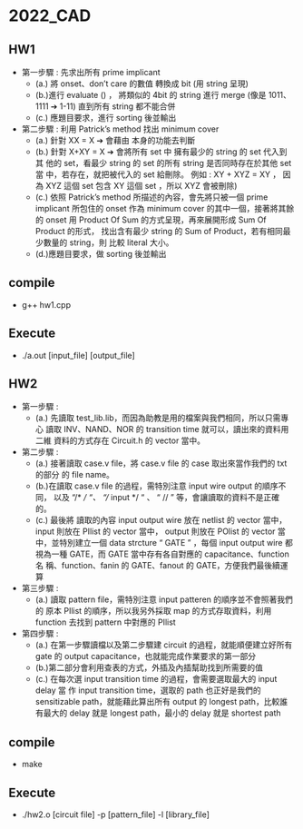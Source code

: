 # 2022_CAD

## HW1

* 第一步驟 : 先求出所有 prime implicant
  * (a.) 將 onset、don’t care 的數值 轉換成 bit (用 string 呈現)
  * (b.)進行 evaluate () ， 將類似的 4bit 的 string 進行 merge
      (像是 1011、1111 ➔ 1-11) 直到所有 string 都不能合併
  * (c.) 應題目要求，進行 sorting 後並輸出 
* 第二步驟 : 利用 Patrick’s method 找出 minimum cover
  * (a.) 針對 XX = X ➔ 會藉由 <set> 本身的功能去判斷
  * (b.) 針對 X+XY = X ➔ 會將所有 set 中 擁有最少的 string 的 set 代入到其
他的 set，看最少 string 的 set 的所有 string 是否同時存在於其他 set 當
中，若存在，就把被代入的 set 給刪除。
例如 : XY + XYZ = XY ， 因為 XYZ 這個 set 包含 XY 這個 set ，所以
XYZ 會被刪除)
  * (c.) 依照 Patrick’s method 所描述的內容，會先將只被一個 prime implicant
所包住的 onset 作為 minimum cover 的其中一個，接著將其餘的 onset
用 Product Of Sum 的方式呈現，再來展開形成 Sum Of Product 的形式，
找出含有最少 string 的 Sum of Product，若有相同最少數量的 string，則
比較 literal 大小。
  * (d.)應題目要求，做 sorting 後並輸出
## compile  
* g++ hw1.cpp  
## Execute  
* ./a.out [input_file] [output_file]  

## HW2 

* 第一步驟 : 
  * (a.) 先讀取 test_lib.lib，而因為助教是用的檔案與我們相同，所以只需專心
讀取 INV、NAND、NOR 的 transition time 就可以，讀出來的資料用二維
資料的方式存在 Circuit.h 的 vector 當中。
* 第二步驟 : 
  * (a.) 接著讀取 case.v file，將 case.v file 的 case 取出來當作我們的 txt 的部分
的 file name。
  * (b.)在讀取 case.v file 的過程，需特別注意 input wire output 的順序不同，
以及 “/* */ “、 “/* input */ “ 、 “ // ” 等，會讓讀取的資料不是正確
的。
  * (c.) 最後將 讀取的內容 input output wire 放在 netlist 的 vector 當中，
input 則放在 PIlist 的 vector 當中， output 則放在 POlist 的 vector 當
中，並特別建立一個 data strcture “ GATE ” ，每個 input output wire 都
視為一種 GATE，而 GATE 當中存有各自對應的 capacitance、function 名
稱、function、fanin 的 GATE、fanout 的 GATE，方便我們最後續運算
* 第三步驟 : 
  * (a.) 讀取 pattern file，需特別注意 input patteren 的順序並不會照著我們的
原本 PIlist 的順序，所以我另外採取 map 的方式存取資料，利用
function 去找到 pattern 中對應的 PIlist
* 第四步驟 : 
  * (a.) 在第一步驟讀檔以及第二步驟建 circuit 的過程，就能順便建立好所有
gate 的 output capacitance，也就能完成作業要求的第一部分
  * (b.)第二部分會利用查表的方式，外插及內插幫助找到所需要的值
  * (c.) 在每次選 input transition time 的過程，會需要選取最大的 input delay 當
作 input transition time，選取的 path 也正好是我們的 sensitizable 
path，就能藉此算出所有 output 的 longest path，比較誰有最大的 delay
就是 longest path，最小的 delay 就是 shortest path

## compile  
* make  
## Execute  
* ./hw2.o [circuit file] -p [pattern_file] -l [library_file]  

